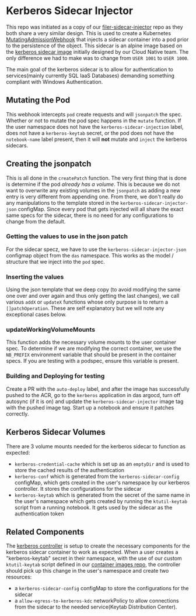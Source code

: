 # Kerberos Sidecar Injector

This repo was initiated as a copy of our [filer-sidecar-injector](https://github.com/StatCan/filer-sidecar-injector) repo as they both share a very similar design. 
This is used to create a Kubernetes [MutatingAdmissionWebhook](https://kubernetes.io/docs/admin/admission-controllers/#mutatingadmissionwebhook-beta-in-19) that injects a sidecar container into a pod prior to the persistence of the object. This sidecar is an alpine image based on the [kerberos sidecar image](https://gitlab.k8s.cloud.statcan.ca/cloudnative/docker/kerberos-sidecar) initially designed by our Cloud Native team. The only difference we had to make was to change from `USER 1001` to `USER 1000`.

The main goal of the kerberos sidecar is to allow for authentication to services(mainly currently SQL IaaS Databases) demanding something compliant with Windows Authentication.

## Mutating the Pod
This webhook intercepts `pod` create requests and will `jsonpatch` the spec. Whether or not to mutate the pod spec happens in the `mutate` function. If the user namespace does not have the `kerberos-sidecar-injection` label, does not have a `kerberos-keytab` secret, or the pod does not have the `notebook-name` label present, then it will **not** mutate and `inject` the kerberos sidecars.

## Creating the jsonpatch
This is all done in the `createPatch` function. The very first thing that is done is determine if the pod _already has a volume_. This is because we do not want to overwrite any existing volumes in the `jsonpatch` as adding a new entry is very different from appending one.
From there, we don't really do any manipulations to the template stored in the `kerberos-sidecar-injector-json` configMap. Since every pod that gets injected will all share the exact same specs for the sidecar, there is no need for any configurations to change from the default.

### Getting the values to use in the json patch
For the sidecar specz, we have to use the `kerberos-sidecar-injector-json` configmap object from the `das` namespace. This works as the model / structure that we inject into the `pod` spec. 

### Inserting the values
Using the json template that we deep copy (to avoid modifying the same one over and over again and thus only getting the last changes), we call various `addX` or `updateX` functions whose only purpose is to return a `[]patchOperation`. These are self explanatory but we will note any exceptional cases below.

### updateWorkingVolumeMounts
This function adds the necessary volume mounts to the user container spec. To determine if we are modifying the correct container, we use the `NB_PREFIX` environment variable that should be present in the container specs. If you are testing with a podspec, ensure this variable is present. 

### Building and Deploying for testing
Create a PR with the `auto-deploy` label, and after the image has successfully pushed to the ACR, go to the `kerberos` application in das argocd, turn off autosync (if it is on) and update the `kerberos-sidecar-injector` image tag with the pushed image tag. Start up a notebook and ensure it patches correctly.

## Kerberos Sidecar Volumes
There are 3 volume mounts needed for the kerberos sidecar to function as expected:
- `kerberos-credential-cache` which is set up as an `emptyDir` and is used to store the cached results of the authentication
- `kerberos-conf` which is generated from the `kerberos-sidecar-config` configMap, which gets created in the user's namespace by our kerberos controller. It stores the configurations for the sidecar
- `kerberos-keytab` which is generated from the secret of the same name in the user's namespace which gets created by running the `ktutil-keytab` script from a running notebook. It gets used by the sidecar as the authentication token

## Related Components
The [kerberos controller](https://github.com/StatCan/aaw-kubeflow-profiles-controller/blob/profiles-controller-aaw2.0/cmd/kerberos.go) is setup to create the necessary components for the kerberos sidecar container to work as expected. When a user creates a "kerberos-keytab" secret in their namespace, with the use of our custom `ktutil-keytab` script defined in our [container images repo](https://github.com/StatCan/zone-kubeflow-containers/blob/master/resources/common/ktutil-keytab.sh), the controller should pick up this change in the user's namespace and create two resources:
- a `kerberos-sidecar-config` configMap to store the configurations for the sidecar
- a `allow-egress-to-kerberos-kdc` networkPolicy to allow connections from the sidecar to the needed service(Keytab Distribution Center).
